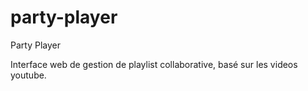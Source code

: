 party-player
============

Party Player

Interface web de gestion de playlist collaborative, basé sur les videos youtube.
